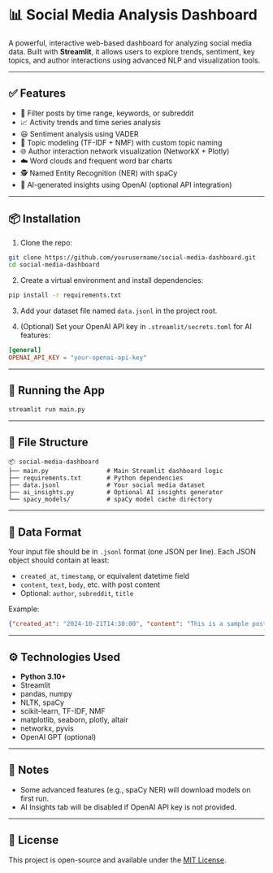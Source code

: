 # 📊 Social Media Analysis Dashboard

A powerful, interactive web-based dashboard for analyzing social media data. Built with **Streamlit**, it allows users to explore trends, sentiment, key topics, and author interactions using advanced NLP and visualization tools.

---

## ✅ Features

- 📅 Filter posts by time range, keywords, or subreddit  
- 📈 Activity trends and time series analysis  
- 😃 Sentiment analysis using VADER  
- 🧠 Topic modeling (TF-IDF + NMF) with custom topic naming  
- 🌐 Author interaction network visualization (NetworkX + Plotly)  
- ☁️ Word clouds and frequent word bar charts  
- 🕵️ Named Entity Recognition (NER) with spaCy  
- 🤖 AI-generated insights using OpenAI (optional API integration)

---

## 📦 Installation

1. Clone the repo:

```bash
git clone https://github.com/yourusername/social-media-dashboard.git
cd social-media-dashboard
```

2. Create a virtual environment and install dependencies:

```bash
pip install -r requirements.txt
```

3. Add your dataset file named `data.jsonl` in the project root.

4. (Optional) Set your OpenAI API key in `.streamlit/secrets.toml` for AI features:

```toml
[general]
OPENAI_API_KEY = "your-openai-api-key"
```

---

## 🚀 Running the App

```bash
streamlit run main.py
```

---

## 📁 File Structure

```
📦 social-media-dashboard
├── main.py                # Main Streamlit dashboard logic
├── requirements.txt       # Python dependencies
├── data.jsonl             # Your social media dataset
├── ai_insights.py         # Optional AI insights generator
└── spacy_models/          # spaCy model cache directory
```

---

## 📝 Data Format

Your input file should be in `.jsonl` format (one JSON per line). Each JSON object should contain at least:

- `created_at`, `timestamp`, or equivalent datetime field
- `content`, `text`, `body`, etc. with post content
- Optional: `author`, `subreddit`, `title`

Example:
```json
{"created_at": "2024-10-21T14:30:00", "content": "This is a sample post", "author": "user123", "subreddit": "technology"}
```

---

## ⚙️ Technologies Used

- **Python 3.10+**
- Streamlit
- pandas, numpy
- NLTK, spaCy
- scikit-learn, TF-IDF, NMF
- matplotlib, seaborn, plotly, altair
- networkx, pyvis
- OpenAI GPT (optional)

---

## 📌 Notes

- Some advanced features (e.g., spaCy NER) will download models on first run.
- AI Insights tab will be disabled if OpenAI API key is not provided.

---

## 📄 License

This project is open-source and available under the [MIT License](LICENSE).
